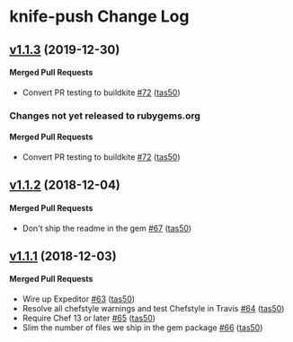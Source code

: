 # knife-push Change Log

<!-- latest_release 1.1.3 -->
## [v1.1.3](https://github.com/chef/knife-push/tree/v1.1.3) (2019-12-30)

#### Merged Pull Requests
- Convert PR testing to buildkite [#72](https://github.com/chef/knife-push/pull/72) ([tas50](https://github.com/tas50))
<!-- latest_release -->

<!-- release_rollup since=1.1.2 -->
### Changes not yet released to rubygems.org

#### Merged Pull Requests
- Convert PR testing to buildkite [#72](https://github.com/chef/knife-push/pull/72) ([tas50](https://github.com/tas50)) <!-- 1.1.3 -->
<!-- release_rollup -->

<!-- latest_stable_release -->
## [v1.1.2](https://github.com/chef/knife-push/tree/v1.1.2) (2018-12-04)

#### Merged Pull Requests
- Don&#39;t ship the readme in the gem [#67](https://github.com/chef/knife-push/pull/67) ([tas50](https://github.com/tas50))
<!-- latest_stable_release -->

## [v1.1.1](https://github.com/chef/knife-push/tree/v1.1.1) (2018-12-03)

#### Merged Pull Requests
- Wire up Expeditor [#63](https://github.com/chef/knife-push/pull/63) ([tas50](https://github.com/tas50))
- Resolve all chefstyle warnings and test Chefstyle in Travis [#64](https://github.com/chef/knife-push/pull/64) ([tas50](https://github.com/tas50))
- Require Chef 13 or later [#65](https://github.com/chef/knife-push/pull/65) ([tas50](https://github.com/tas50))
- Slim the number of files we ship in the gem package [#66](https://github.com/chef/knife-push/pull/66) ([tas50](https://github.com/tas50))